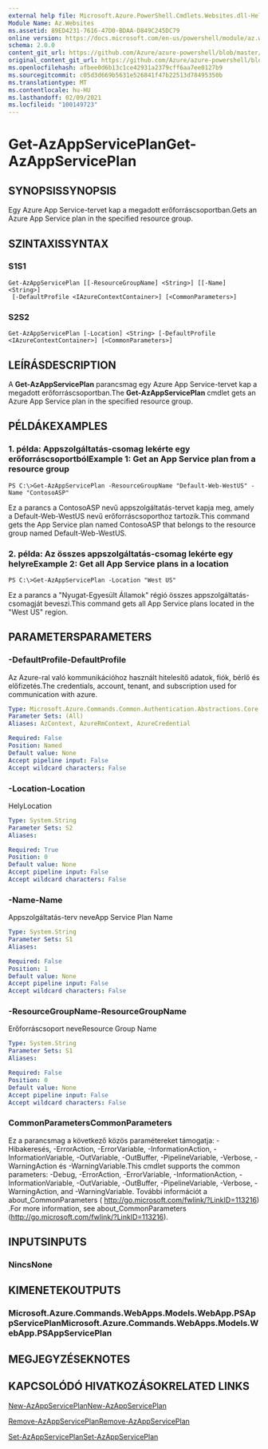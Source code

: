 ```yaml
---
external help file: Microsoft.Azure.PowerShell.Cmdlets.Websites.dll-Help.xml
Module Name: Az.Websites
ms.assetid: 89ED4231-7616-47D0-BDAA-D849C245DC79
online version: https://docs.microsoft.com/en-us/powershell/module/az.websites/get-azappserviceplan
schema: 2.0.0
content_git_url: https://github.com/Azure/azure-powershell/blob/master/src/Websites/Websites/help/Get-AzAppServicePlan.md
original_content_git_url: https://github.com/Azure/azure-powershell/blob/master/src/Websites/Websites/help/Get-AzAppServicePlan.md
ms.openlocfilehash: afbee0d6b13c1ce42931a2379cff6aa7ee0127b9
ms.sourcegitcommit: c05d3d669b5631e526841f47b22513d78495350b
ms.translationtype: MT
ms.contentlocale: hu-HU
ms.lasthandoff: 02/09/2021
ms.locfileid: "100149723"
---
```

# <span data-ttu-id="f6ece-101">Get-AzAppServicePlan</span><span class="sxs-lookup"><span data-stu-id="f6ece-101">Get-AzAppServicePlan</span></span>

## <span data-ttu-id="f6ece-102">SYNOPSIS</span><span class="sxs-lookup"><span data-stu-id="f6ece-102">SYNOPSIS</span></span>
<span data-ttu-id="f6ece-103">Egy Azure App Service-tervet kap a megadott erőforráscsoportban.</span><span class="sxs-lookup"><span data-stu-id="f6ece-103">Gets an Azure App Service plan in the specified resource group.</span></span>

## <span data-ttu-id="f6ece-104">SZINTAXIS</span><span class="sxs-lookup"><span data-stu-id="f6ece-104">SYNTAX</span></span>

### <span data-ttu-id="f6ece-105">S1</span><span class="sxs-lookup"><span data-stu-id="f6ece-105">S1</span></span>
```
Get-AzAppServicePlan [[-ResourceGroupName] <String>] [[-Name] <String>]
 [-DefaultProfile <IAzureContextContainer>] [<CommonParameters>]
```

### <span data-ttu-id="f6ece-106">S2</span><span class="sxs-lookup"><span data-stu-id="f6ece-106">S2</span></span>
```
Get-AzAppServicePlan [-Location] <String> [-DefaultProfile <IAzureContextContainer>] [<CommonParameters>]
```

## <span data-ttu-id="f6ece-107">LEÍRÁS</span><span class="sxs-lookup"><span data-stu-id="f6ece-107">DESCRIPTION</span></span>
<span data-ttu-id="f6ece-108">A **Get-AzAppServicePlan** parancsmag egy Azure App Service-tervet kap a megadott erőforráscsoportban.</span><span class="sxs-lookup"><span data-stu-id="f6ece-108">The **Get-AzAppServicePlan** cmdlet gets an Azure App Service plan in the specified resource group.</span></span>

## <span data-ttu-id="f6ece-109">PÉLDÁK</span><span class="sxs-lookup"><span data-stu-id="f6ece-109">EXAMPLES</span></span>

### <span data-ttu-id="f6ece-110">1. példa: Appszolgáltatás-csomag lekérte egy erőforráscsoportból</span><span class="sxs-lookup"><span data-stu-id="f6ece-110">Example 1: Get an App Service plan from a resource group</span></span>
```
PS C:\>Get-AzAppServicePlan -ResourceGroupName "Default-Web-WestUS" -Name "ContosoASP"
```

<span data-ttu-id="f6ece-111">Ez a parancs a ContosoASP nevű appszolgáltatás-tervet kapja meg, amely a Default-Web-WestUS nevű erőforráscsoporthoz tartozik.</span><span class="sxs-lookup"><span data-stu-id="f6ece-111">This command gets the App Service plan named ContosoASP that belongs to the resource group named Default-Web-WestUS.</span></span>

### <span data-ttu-id="f6ece-112">2. példa: Az összes appszolgáltatás-csomag lekérte egy helyre</span><span class="sxs-lookup"><span data-stu-id="f6ece-112">Example 2: Get all App Service plans in a location</span></span>
```
PS C:\>Get-AzAppServicePlan -Location "West US"
```

<span data-ttu-id="f6ece-113">Ez a parancs a "Nyugat-Egyesült Államok" régió összes appszolgáltatás-csomagját beveszi.</span><span class="sxs-lookup"><span data-stu-id="f6ece-113">This command gets all App Service plans located in the "West US" region.</span></span>

## <span data-ttu-id="f6ece-114">PARAMETERS</span><span class="sxs-lookup"><span data-stu-id="f6ece-114">PARAMETERS</span></span>

### <span data-ttu-id="f6ece-115">-DefaultProfile</span><span class="sxs-lookup"><span data-stu-id="f6ece-115">-DefaultProfile</span></span>
<span data-ttu-id="f6ece-116">Az Azure-ral való kommunikációhoz használt hitelesítő adatok, fiók, bérlő és előfizetés.</span><span class="sxs-lookup"><span data-stu-id="f6ece-116">The credentials, account, tenant, and subscription used for communication with azure.</span></span>

```yaml
Type: Microsoft.Azure.Commands.Common.Authentication.Abstractions.Core.IAzureContextContainer
Parameter Sets: (All)
Aliases: AzContext, AzureRmContext, AzureCredential

Required: False
Position: Named
Default value: None
Accept pipeline input: False
Accept wildcard characters: False
```

### <span data-ttu-id="f6ece-117">-Location</span><span class="sxs-lookup"><span data-stu-id="f6ece-117">-Location</span></span>
<span data-ttu-id="f6ece-118">Hely</span><span class="sxs-lookup"><span data-stu-id="f6ece-118">Location</span></span> 

```yaml
Type: System.String
Parameter Sets: S2
Aliases:

Required: True
Position: 0
Default value: None
Accept pipeline input: False
Accept wildcard characters: False
```

### <span data-ttu-id="f6ece-119">-Name</span><span class="sxs-lookup"><span data-stu-id="f6ece-119">-Name</span></span>
<span data-ttu-id="f6ece-120">Appszolgáltatás-terv neve</span><span class="sxs-lookup"><span data-stu-id="f6ece-120">App Service Plan Name</span></span>

```yaml
Type: System.String
Parameter Sets: S1
Aliases:

Required: False
Position: 1
Default value: None
Accept pipeline input: False
Accept wildcard characters: False
```

### <span data-ttu-id="f6ece-121">-ResourceGroupName</span><span class="sxs-lookup"><span data-stu-id="f6ece-121">-ResourceGroupName</span></span>
<span data-ttu-id="f6ece-122">Erőforráscsoport neve</span><span class="sxs-lookup"><span data-stu-id="f6ece-122">Resource Group Name</span></span>

```yaml
Type: System.String
Parameter Sets: S1
Aliases:

Required: False
Position: 0
Default value: None
Accept pipeline input: False
Accept wildcard characters: False
```

### <span data-ttu-id="f6ece-123">CommonParameters</span><span class="sxs-lookup"><span data-stu-id="f6ece-123">CommonParameters</span></span>
<span data-ttu-id="f6ece-124">Ez a parancsmag a következő közös paramétereket támogatja: -Hibakeresés, -ErrorAction, -ErrorVariable, -InformationAction, -InformationVariable, -OutVariable, -OutBuffer, -PipelineVariable, -Verbose, -WarningAction és -WarningVariable.</span><span class="sxs-lookup"><span data-stu-id="f6ece-124">This cmdlet supports the common parameters: -Debug, -ErrorAction, -ErrorVariable, -InformationAction, -InformationVariable, -OutVariable, -OutBuffer, -PipelineVariable, -Verbose, -WarningAction, and -WarningVariable.</span></span> <span data-ttu-id="f6ece-125">További információt a about_CommonParameters ( http://go.microsoft.com/fwlink/?LinkID=113216) .</span><span class="sxs-lookup"><span data-stu-id="f6ece-125">For more information, see about_CommonParameters (http://go.microsoft.com/fwlink/?LinkID=113216).</span></span>

## <span data-ttu-id="f6ece-126">INPUTS</span><span class="sxs-lookup"><span data-stu-id="f6ece-126">INPUTS</span></span>

### <span data-ttu-id="f6ece-127">Nincs</span><span class="sxs-lookup"><span data-stu-id="f6ece-127">None</span></span>

## <span data-ttu-id="f6ece-128">KIMENETEK</span><span class="sxs-lookup"><span data-stu-id="f6ece-128">OUTPUTS</span></span>

### <span data-ttu-id="f6ece-129">Microsoft.Azure.Commands.WebApps.Models.WebApp.PSAppServicePlan</span><span class="sxs-lookup"><span data-stu-id="f6ece-129">Microsoft.Azure.Commands.WebApps.Models.WebApp.PSAppServicePlan</span></span>

## <span data-ttu-id="f6ece-130">MEGJEGYZÉSEK</span><span class="sxs-lookup"><span data-stu-id="f6ece-130">NOTES</span></span>

## <span data-ttu-id="f6ece-131">KAPCSOLÓDÓ HIVATKOZÁSOK</span><span class="sxs-lookup"><span data-stu-id="f6ece-131">RELATED LINKS</span></span>

[<span data-ttu-id="f6ece-132">New-AzAppServicePlan</span><span class="sxs-lookup"><span data-stu-id="f6ece-132">New-AzAppServicePlan</span></span>](./New-AzAppServicePlan.md)

[<span data-ttu-id="f6ece-133">Remove-AzAppServicePlan</span><span class="sxs-lookup"><span data-stu-id="f6ece-133">Remove-AzAppServicePlan</span></span>](./Remove-AzAppServicePlan.md)

[<span data-ttu-id="f6ece-134">Set-AzAppServicePlan</span><span class="sxs-lookup"><span data-stu-id="f6ece-134">Set-AzAppServicePlan</span></span>](./Set-AzAppServicePlan.md)


